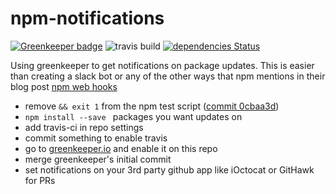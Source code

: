 # npm-notifications
[![Greenkeeper badge](https://badges.greenkeeper.io/steffes/npm-notifications.svg)](https://greenkeeper.io/)
![travis build](https://travis-ci.org/steffes/npm-notifications.svg?branch=master)
[![dependencies Status](https://david-dm.org/steffes/npm-notifications/status.svg)](https://david-dm.org/steffes/npm-notifications)


Using greenkeeper to get notifications on package updates. This is easier than creating a slack bot or any of the other ways that npm mentions in their blog post [npm web hooks](http://blog.npmjs.org/post/145260155635/introducing-hooks-get-notifications-of-npm)

- remove `&& exit 1` from the npm test script ([commit 0cbaa3d](https://github.com/steffes/npm-notifications/commit/0cbaa3dd2b80b049fa77f88acab438e690006489))
- `npm install --save ` packages you want updates on
- add travis-ci in repo settings
- commit something to enable travis
- go to [greenkeeper.io](https://greenkeeper.io) and enable it on this repo
- merge greenkeeper's initial commit
- set notifications on your 3rd party github app like iOctocat or GitHawk for PRs
